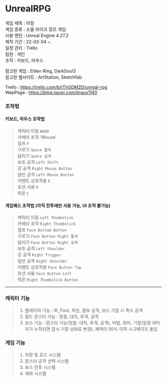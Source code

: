 # UnrealRPG

게임 제목 : 미정  
게임 종류 : 소울 라이크 장르 게임  
사용 엔진 : Unreal Engine 4.27.2  
제작 기간 : 22-02-04 ~   
일정 관리 : Trello  
팀원 : 개인  
조작 : 키보드, 마우스
    
참고한 게임 : Elden Ring, DarkSoul3    
참고한 웹사이트 : ArtStation, Sketchfab    

Trello : https://trello.com/b/tThGDM2D/unreal-rpg  
WepPage :  https://blog.naver.com/tngus1140  


### 조작법

#### 키보드, 마우스 조작법
  > 캐릭터 이동 `WASD`    
  > 카메라 조작 'Mouse'  
  > 점프 `F`   
  > 구르기 `Space 짧게`   
  > 달리기 `Space 길게`  
  > 보조 공격 `Left Shift`  
  > 강 공격 `Right Mouse Button`   
  > 일반 공격 `Left Mouse Button`   
  > 이벤트 상호작용 `E`  
  > 포션 사용 `R`   
  > 락온 `C`  
  
#### 게임패드 조작법 (아직 전투에만 사용 가능, UI 조작 불가능)
  > 캐릭터 이동 `Left Thumbstick`    
  > 카메라 조작 `Right Thumbstick`   
  > 점프 `Face Buttom Botton`    
  > 구르기 `Face Button Right 짧게`   
  > 달리기 `Face Button Right 길게`  
  > 보조 공격 `Left Shoulder`  
  > 강 공격 `Right Trigger`  
  > 일반 공격 `Right Shoulder`  
  > 이벤트 상호작용 `Face Button Top`    
  > 포션 사용 `Face Button Left`   
  > 락온 `Right Thumbstick Button`    

---

### 캐릭터 기능
>1. 플레이어 기능 : IK_Foot, 락온, 콤보 공격, 보스 기절 시 특수 공격
>2. 필드 몬스터 기능 : 정찰, 대치, 추격, 공격
>3. 보스 기능 : 몬스터 기능(정찰, 대치, 추격, 공격), 마법, 회피, 기절(일정 데미지가 누적되면 잠시 기절 상태로 변경), 체력이 50% 이하 시 2페이즈 돌입
    
### 게임 기능
>1. 저장 및 로드 시스템   
>2. 몬스터 공격 선택 시스템   
>3. 보스 전투 시스템       
>4. 재화 시스템    
